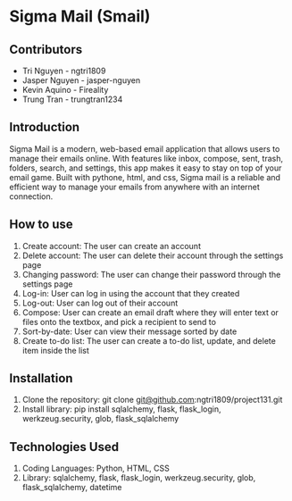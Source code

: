 # Sigma Mail (Smail)
## Contributors
- Tri Nguyen - ngtri1809
- Jasper Nguyen - jasper-nguyen
- Kevin Aquino - Fireality
- Trung Tran - trungtran1234

## Introduction
Sigma Mail is a modern, web-based email application that allows users to manage their emails online. With features like inbox, compose, sent, trash, folders, search, and settings, this app makes it easy to stay on top of your email game. Built with pythone, html, and css, Sigma mail is a reliable and efficient way to manage your emails from anywhere with an internet connection.

## How to use
1. Create account: The user can create an account
2. Delete account: The user can delete their account through the settings page
3. Changing password: The user can change their password through the settings page
4. Log-in: User can log in using the account that they created
5. Log-out: User can log out of their account
6. Compose: User can create an email draft where they will enter text or files onto the textbox, and pick a recipient to send to
7. Sort-by-date: User can view their message sorted by date
8. Create to-do list: The user can create a to-do list, update, and delete item inside the list

## Installation
1. Clone the repository: git clone git@github.com:ngtri1809/project131.git 
2. Install library: pip install sqlalchemy, flask, flask_login, werkzeug.security, glob, flask_sqlalchemy

## Technologies Used
1. Coding Languages: Python, HTML, CSS
2. Library: sqlalchemy, flask, flask_login, werkzeug.security, glob, flask_sqlalchemy, datetime

